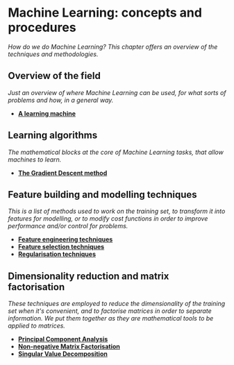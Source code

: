 # Machine Learning: concepts and procedures

*How do we do Machine Learning? This chapter offers an overview of the techniques and methodologies.*


## Overview of the field

*Just an overview of where Machine Learning can be used, for what sorts of problems and how, in a general way.* 

* [**A learning machine**](http://nbviewer.jupyter.org/github/martinapugliese/tales-science-data/blob/master/ml-procedures/learning-machine.ipynb)


## Learning algorithms

*The mathematical blocks at the core of Machine Learning tasks, that allow machines to learn.*

* [**The Gradient Descent method**](http://nbviewer.jupyter.org/github/martinapugliese/tales-science-data/blob/master/ml-procedures/learning-algorithms/gradient-descent.ipynb)


## Feature building and modelling techniques

*This is a list of methods used to work on the training set, to transform it into features for modelling, or to modify cost functions in order to improve performance and/or control for problems.*

* [**Feature engineering techniques**](http://nbviewer.jupyter.org/github/martinapugliese/tales-science-data/blob/master/ml-procedures/modelling/feat-eng-techniques.ipynb)
* [**Feature selection techniques**](http://nbviewer.jupyter.org/github/martinapugliese/tales-science-data/blob/master/ml-procedures/modelling/feat-selection-techniques.ipynb)
* [**Regularisation techniques**](http://nbviewer.jupyter.org/github/martinapugliese/tales-science-data/blob/master/ml-procedures/modelling/regularisation-techniques.ipynb)


## Dimensionality reduction and matrix factorisation

*These techniques are employed to reduce the dimensionality of the training set when it's convenient, and to factorise matrices in order to separate information. We put them together as they are mathematical tools to be applied to matrices.*

* [**Principal Component Analysis**](http://nbviewer.jupyter.org/github/martinapugliese/tales-science-data/blob/master/ml-procedures/dim-reduction-factorisation/pca.ipynb)
* [**Non-negative Matrix Factorisation**](http://nbviewer.jupyter.org/github/martinapugliese/tales-science-data/blob/master/ml-procedures/dim-reduction-factorisation/nmf.ipynb)
* [**Singular Value Decomposition**](http://nbviewer.jupyter.org/github/martinapugliese/tales-science-data/blob/master/ml-procedures/dim-reduction-factorisation/pca.ipynb)


